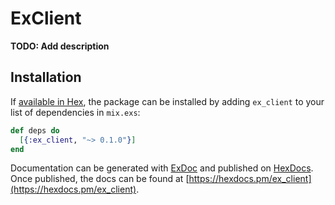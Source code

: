 # ExClient

**TODO: Add description**

## Installation

If [available in Hex](https://hex.pm/docs/publish), the package can be installed
by adding `ex_client` to your list of dependencies in `mix.exs`:

```elixir
def deps do
  [{:ex_client, "~> 0.1.0"}]
end
```

Documentation can be generated with [ExDoc](https://github.com/elixir-lang/ex_doc)
and published on [HexDocs](https://hexdocs.pm). Once published, the docs can
be found at [https://hexdocs.pm/ex_client](https://hexdocs.pm/ex_client).

